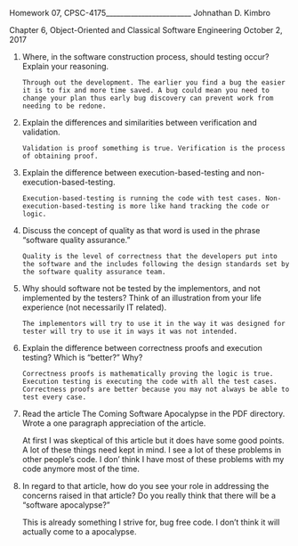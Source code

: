 Homework 07, CPSC-4175________________________ Johnathan D. Kimbro

Chapter 6, Object-Oriented and Classical Software Engineering October 2, 2017 

1.	Where, in the software construction process, should testing occur? Explain your reasoning.

		Through out the development. The earlier you find a bug the easier it is to fix and more time saved. A bug could mean you need to change your plan thus early bug discovery can prevent work from needing to be redone.

2.	Explain the differences and similarities between verification and validation.

		Validation is proof something is true. Verification is the process of obtaining proof. 

3.	Explain the difference between execution-based-testing and non-execution-based-testing.

		Execution-based-testing is running the code with test cases. Non- execution-based-testing is more like hand tracking the code or logic.

4.	Discuss the concept of quality as that word is used in the phrase “software quality assurance.”

		Quality is the level of correctness that the developers put into the software and the includes following the design standards set by the software quality assurance team.

5.	Why should software not be tested by the implementors, and not implemented by the testers? Think of an illustration from your life experience (not necessarily IT related).

		The implementors will try to use it in the way it was designed for tester will try to use it in ways it was not intended.

6.	Explain the difference between correctness proofs and execution testing? Which is “better?” Why?

		Correctness proofs is mathematically proving the logic is true. Execution testing is executing the code with all the test cases. Correctness proofs are better because you may not always be able to test every case.


7.	 Read the article The Coming Software Apocalypse in the PDF directory. Wrote a one paragraph appreciation of the article.

 		At first I was skeptical of this article but it does have some good points. A lot of these things need kept in mind. I see a lot of these problems in other people’s code. I don’ think I have most of these problems with my code anymore most of the time.

8.	 In regard to that article, how do you see your role in addressing the concerns raised in that article? Do you really think that there will be a “software apocalypse?”

 		This is already something I strive for, bug free code. I don’t think it will actually come to a apocalypse.
